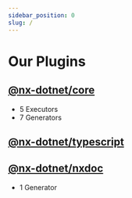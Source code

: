 ```yaml
---
sidebar_position: 0
slug: /
---
```


# Our Plugins

## [@nx-dotnet/core](./core)

- 5 Executors
- 7 Generators

## [@nx-dotnet/typescript](./typescript)

## [@nx-dotnet/nxdoc](./nxdoc)

- 1 Generator
